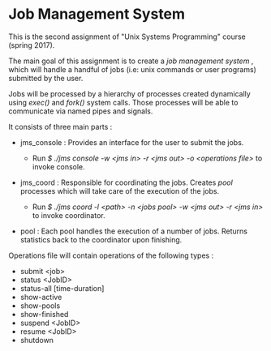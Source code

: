 # Job Management System

This is the second assignment of "Unix Systems Programming" course (spring 2017).

The main goal of this assignment is to create a *job management system* , which will handle a handful of jobs (i.e: unix commands or user programs) submitted by the user.

Jobs will be processed by a hierarchy of processes created dynamically using *exec()* and *fork()* system calls. Those processes will be able to communicate via named pipes and signals.

It consists of three main parts :

  * jms_console : Provides an interface for the user to submit the jobs.
    * Run *$ ./jms console -w \<jms in> -r \<jms out> -o \<operations file>* to invoke console.
    
  * jms_coord   : Responsible for coordinating the jobs. Creates *pool* processes which will take care of the execution of the jobs.
    * Run *$ ./jms coord -l \<path> -n \<jobs pool> -w \<jms out> -r \<jms in>* to invoke coordinator. 
    
  * pool        : Each pool handles the execution of a number of jobs. Returns statistics back to the coordinator upon finishing.
  
  
Operations file will contain operations of the following types :

  * submit \<job>
  * status \<JobID>
  * status-all \[time-duration]
  * show-active
  * show-pools
  * show-finished
  * suspend \<JobID>
  * resume \<JobID>
  * shutdown

